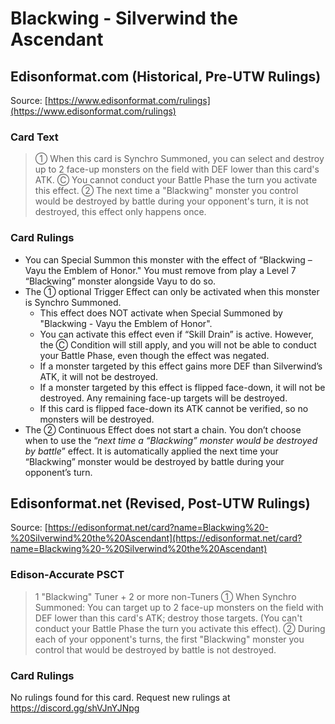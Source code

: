 # Blackwing - Silverwind the Ascendant

## Edisonformat.com (Historical, Pre-UTW Rulings)

Source: [https://www.edisonformat.com/rulings](https://www.edisonformat.com/rulings)

### Card Text

> ① When this card is Synchro Summoned, you can select and destroy up to 2 face-up monsters on the field with DEF lower than this card's ATK. Ⓒ You cannot conduct your Battle Phase the turn you activate this effect. ② The next time a "Blackwing" monster you control would be destroyed by battle during your opponent's turn, it is not destroyed, this effect only happens once.

### Card Rulings

*   You can Special Summon this monster with the effect of “Blackwing – Vayu the Emblem of Honor." You must remove from play a Level 7 “Blackwing” monster alongside Vayu to do so.
*   The ① optional Trigger Effect can only be activated when this monster is Synchro Summoned.
    *   This effect does NOT activate when Special Summoned by "Blackwing - Vayu the Emblem of Honor".
    *   You can activate this effect even if “Skill Drain” is active. However, the Ⓒ Condition will still apply, and you will not be able to conduct your Battle Phase, even though the effect was negated.
    *   If a monster targeted by this effect gains more DEF than Silverwind’s ATK, it will not be destroyed.
    *   If a monster targeted by this effect is flipped face-down, it will not be destroyed. Any remaining face-up targets will be destroyed.
    *   If this card is flipped face-down its ATK cannot be verified, so no monsters will be destroyed.
*   The ② Continuous Effect does not start a chain. You don’t choose when to use the “_next time a “Blackwing” monster would be destroyed by battle_” effect. It is automatically applied the next time your “Blackwing” monster would be destroyed by battle during your opponent’s turn.


## Edisonformat.net (Revised, Post-UTW Rulings)

Source: [https://edisonformat.net/card?name=Blackwing%20-%20Silverwind%20the%20Ascendant](https://edisonformat.net/card?name=Blackwing%20-%20Silverwind%20the%20Ascendant)

### Edison-Accurate PSCT

> 1 "Blackwing" Tuner + 2 or more non-Tuners
> ① When Synchro Summoned: You can target up to 2 face-up monsters on the field with DEF lower than this card's ATK; destroy those targets. (You can't conduct your Battle Phase the turn you activate this effect).
> ② During each of your opponent's turns, the first "Blackwing" monster you control that would be destroyed by battle is not destroyed.

### Card Rulings

No rulings found for this card. Request new rulings at https://discord.gg/shVJnYJNpg
            